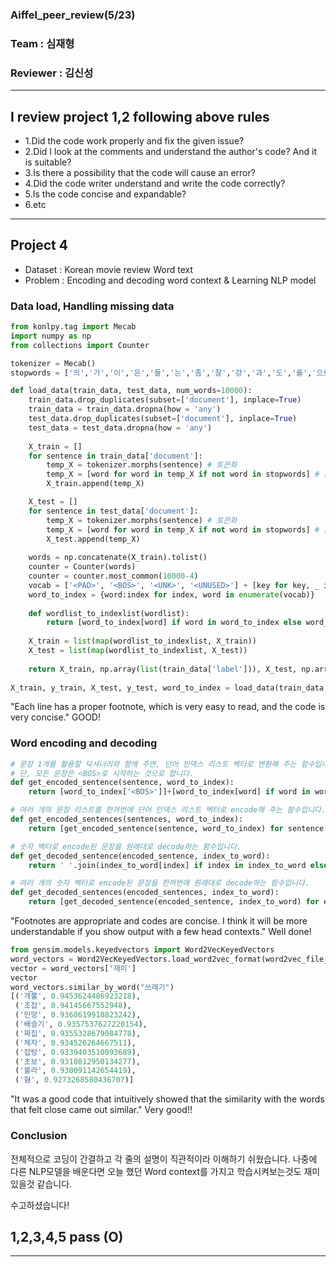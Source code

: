 ### Aiffel_peer_review(5/23)
### Team : 심재형
### Reviewer : 김신성
-----------------------------------------------------------------------
## I review project 1,2 following above rules
- 1.Did the code work properly and fix the given issue?
- 2.Did I look at the comments and understand the author's code? And it is suitable?
- 3.Is there a possibility that the code will cause an error?
- 4.Did the code writer understand and write the code correctly?
- 5.Is the code concise and expandable?
- 6.etc
-----------------------------------------------------------------------
## Project 4
- Dataset : Korean movie review Word text
- Problem : Encoding and decoding word context & Learning NLP model

### Data load, Handling missing data
```python
from konlpy.tag import Mecab
import numpy as np
from collections import Counter

tokenizer = Mecab()
stopwords = ['의','가','이','은','들','는','좀','잘','걍','과','도','를','으로','자','에','와','한','하다']

def load_data(train_data, test_data, num_words=10000):
    train_data.drop_duplicates(subset=['document'], inplace=True)
    train_data = train_data.dropna(how = 'any') 
    test_data.drop_duplicates(subset=['document'], inplace=True)
    test_data = test_data.dropna(how = 'any') 
    
    X_train = []
    for sentence in train_data['document']:
        temp_X = tokenizer.morphs(sentence) # 토큰화
        temp_X = [word for word in temp_X if not word in stopwords] # 불용어 제거
        X_train.append(temp_X)

    X_test = []
    for sentence in test_data['document']:
        temp_X = tokenizer.morphs(sentence) # 토큰화
        temp_X = [word for word in temp_X if not word in stopwords] # 불용어 제거
        X_test.append(temp_X)
    
    words = np.concatenate(X_train).tolist()
    counter = Counter(words)
    counter = counter.most_common(10000-4)
    vocab = ['<PAD>', '<BOS>', '<UNK>', '<UNUSED>'] + [key for key, _ in counter]
    word_to_index = {word:index for index, word in enumerate(vocab)}
        
    def wordlist_to_indexlist(wordlist):
        return [word_to_index[word] if word in word_to_index else word_to_index['<UNK>'] for word in wordlist]
        
    X_train = list(map(wordlist_to_indexlist, X_train))
    X_test = list(map(wordlist_to_indexlist, X_test))
    
    return X_train, np.array(list(train_data['label'])), X_test, np.array(list(test_data['label'])), word_to_index
    
X_train, y_train, X_test, y_test, word_to_index = load_data(train_data, test_data)
```
"Each line has a proper footnote, which is very easy to read, and the code is very concise." GOOD!

### Word encoding and decoding
```python
# 문장 1개를 활용할 딕셔너리와 함께 주면, 단어 인덱스 리스트 벡터로 변환해 주는 함수입니다. 
# 단, 모든 문장은 <BOS>로 시작하는 것으로 합니다. 
def get_encoded_sentence(sentence, word_to_index):
    return [word_to_index['<BOS>']]+[word_to_index[word] if word in word_to_index else word_to_index['<UNK>'] for word in sentence.split()]

# 여러 개의 문장 리스트를 한꺼번에 단어 인덱스 리스트 벡터로 encode해 주는 함수입니다. 
def get_encoded_sentences(sentences, word_to_index):
    return [get_encoded_sentence(sentence, word_to_index) for sentence in sentences]

# 숫자 벡터로 encode된 문장을 원래대로 decode하는 함수입니다. 
def get_decoded_sentence(encoded_sentence, index_to_word):
    return ' '.join(index_to_word[index] if index in index_to_word else '<UNK>' for index in encoded_sentence[1:])  #[1:]를 통해 <BOS>를 제외

# 여러 개의 숫자 벡터로 encode된 문장을 한꺼번에 원래대로 decode하는 함수입니다. 
def get_decoded_sentences(encoded_sentences, index_to_word):
    return [get_decoded_sentence(encoded_sentence, index_to_word) for encoded_sentence in encoded_sentences]
```
"Footnotes are appropriate and codes are concise. I think it will be more understandable if you show output with a few head contexts." Well done!

```python
from gensim.models.keyedvectors import Word2VecKeyedVectors
word_vectors = Word2VecKeyedVectors.load_word2vec_format(word2vec_file_path, binary=False)
vector = word_vectors['재미']
vector
word_vectors.similar_by_word("쓰레기")
[('개뿔', 0.9453624486923218),
 ('조잡', 0.94145667552948),
 ('민망', 0.9368619918823242),
 ('배슬기', 0.9357537627220154),
 ('짜집', 0.9355328679084778),
 ('체자', 0.934526264667511),
 ('잡탕', 0.9339403510093689),
 ('초보', 0.9310812950134277),
 ('볼라', 0.930091142654419),
 ('혐', 0.9273268580436707)]
  ```
"It was a good code that intuitively showed that the similarity with the words that felt close came out similar." Very good!!

### Conclusion 
전체적으로 코딩이 간결하고 각 줄의 설명이 직관적이라 이해하기 쉬웠습니다.
나중에 다른 NLP모델을 배운다면 오늘 했던 Word context를 가지고 학습시켜보는것도 재미있을것 같습니다.

수고하셨습니다!

## 1,2,3,4,5 pass (O)
-----------------------------------------------------------------------
